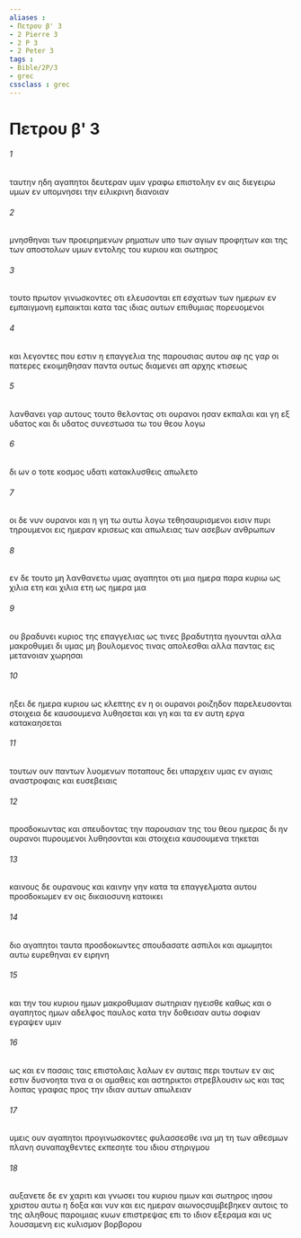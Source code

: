 ```yaml
---
aliases : 
- Πετρου β' 3
- 2 Pierre 3
- 2 P 3
- 2 Peter 3
tags : 
- Bible/2P/3
- grec
cssclass : grec
---
```


# Πετρου β' 3

###### 1
ταυτην ηδη αγαπητοι δευτεραν υμιν γραφω επιστολην εν αις διεγειρω υμων εν υπομνησει την ειλικρινη διανοιαν
###### 2
μνησθηναι των προειρημενων ρηματων υπο των αγιων προφητων και της των αποστολων υμων εντολης του κυριου και σωτηρος
###### 3
τουτο πρωτον γινωσκοντες οτι ελευσονται επ εσχατων των ημερων εν εμπαιγμονη εμπαικται κατα τας ιδιας αυτων επιθυμιας πορευομενοι
###### 4
και λεγοντες που εστιν η επαγγελια της παρουσιας αυτου αφ ης γαρ οι πατερες εκοιμηθησαν παντα ουτως διαμενει απ αρχης κτισεως
###### 5
λανθανει γαρ αυτους τουτο θελοντας οτι ουρανοι ησαν εκπαλαι και γη εξ υδατος και δι υδατος συνεστωσα τω του θεου λογω
###### 6
δι ων ο τοτε κοσμος υδατι κατακλυσθεις απωλετο
###### 7
οι δε νυν ουρανοι και η γη τω αυτω λογω τεθησαυρισμενοι εισιν πυρι τηρουμενοι εις ημεραν κρισεως και απωλειας των ασεβων ανθρωπων
###### 8
εν δε τουτο μη λανθανετω υμας αγαπητοι οτι μια ημερα παρα κυριω ως χιλια ετη και χιλια ετη ως ημερα μια
###### 9
ου βραδυνει κυριος της επαγγελιας ως τινες βραδυτητα ηγουνται αλλα μακροθυμει δι υμας μη βουλομενος τινας απολεσθαι αλλα παντας εις μετανοιαν χωρησαι
###### 10
ηξει δε ημερα κυριου ως κλεπτης εν η οι ουρανοι ροιζηδον παρελευσονται στοιχεια δε καυσουμενα λυθησεται και γη και τα εν αυτη εργα κατακαησεται
###### 11
τουτων ουν παντων λυομενων ποταπους δει υπαρχειν υμας εν αγιαις αναστροφαις και ευσεβειαις
###### 12
προσδοκωντας και σπευδοντας την παρουσιαν της του θεου ημερας δι ην ουρανοι πυρουμενοι λυθησονται και στοιχεια καυσουμενα τηκεται
###### 13
καινους δε ουρανους και καινην γην κατα τα επαγγελματα αυτου προσδοκωμεν εν οις δικαιοσυνη κατοικει
###### 14
διο αγαπητοι ταυτα προσδοκωντες σπουδασατε ασπιλοι και αμωμητοι αυτω ευρεθηναι εν ειρηνη
###### 15
και την του κυριου ημων μακροθυμιαν σωτηριαν ηγεισθε καθως και ο αγαπητος ημων αδελφος παυλος κατα την δοθεισαν αυτω σοφιαν εγραψεν υμιν
###### 16
ως και εν πασαις ταις επιστολαις λαλων εν αυταις περι τουτων εν αις εστιν δυσνοητα τινα α οι αμαθεις και αστηρικτοι στρεβλουσιν ως και τας λοιπας γραφας προς την ιδιαν αυτων απωλειαν
###### 17
υμεις ουν αγαπητοι προγινωσκοντες φυλασσεσθε ινα μη τη των αθεσμων πλανη συναπαχθεντες εκπεσητε του ιδιου στηριγμου
###### 18
αυξανετε δε εν χαριτι και γνωσει του κυριου ημων και σωτηρος ιησου χριστου αυτω η δοξα και νυν και εις ημεραν αιωνοςσυμβεβηκεν αυτοις το της αληθους παροιμιας κυων επιστρεψας επι το ιδιον εξεραμα και υς λουσαμενη εις κυλισμον βορβορου
